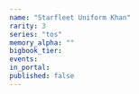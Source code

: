 ```yaml
---
name: "Starfleet Uniform Khan"
rarity: 3
series: "tos"
memory_alpha: ""
bigbook_tier:
events:
in_portal:
published: false
---
```

